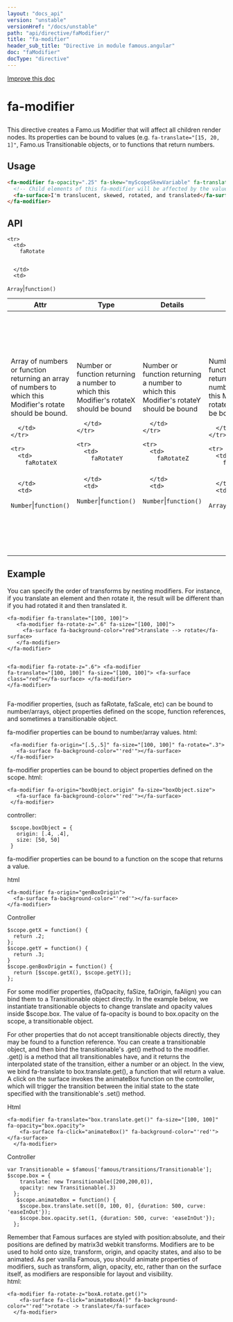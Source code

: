 ```yaml
---
layout: "docs_api"
version: "unstable"
versionHref: "/docs/unstable"
path: "api/directive/faModifier/"
title: "fa-modifier"
header_sub_title: "Directive in module famous.angular"
doc: "faModifier"
docType: "directive"
---
```


<div class="improve-docs">
  <a href='https://github.com/Famous/famous-angular/edit/master/src/scripts/directives/fa-modifier.js#L1'>
    Improve this doc
  </a>
</div>




<h1 class="api-title">

  fa-modifier



</h1>





This directive creates a Famo.us Modifier that will affect all children render nodes.  Its properties can be bound
to values (e.g. `fa-translate="[15, 20, 1]"`, Famo.us Transitionable objects, or to functions that return numbers.








  
<h2 id="usage">Usage</h2>
  
```html
<fa-modifier fa-opacity=".25" fa-skew="myScopeSkewVariable" fa-translate="[25, 50, 2]" fa-scale="myScopeFunctionThatReturnsAnArray">
  <!-- Child elements of this fa-modifier will be affected by the values above -->
  <fa-surface>I'm translucent, skewed, rotated, and translated</fa-surface>
</fa-modifier>
```
  
  
<h2 id="api" style="clear:both;">API</h2>

<table class="table" style="margin:0;">
  <thead>
    <tr>
      <th>Attr</th>
      <th>Type</th>
      <th>Details</th>
    </tr>
  </thead>
  <tbody>
    
    <tr>
      <td>
        faRotate
        
        
      </td>
      <td>
        
  <code>Array</code>|<code>function()</code>
      </td>
      <td>
        <p>Array of numbers or function returning an array of numbers to which this Modifier&#39;s rotate should be bound.</p>

        
      </td>
    </tr>
    
    <tr>
      <td>
        faRotateX
        
        
      </td>
      <td>
        
  <code>Number</code>|<code>function()</code>
      </td>
      <td>
        <p>Number or function returning a number to which this Modifier&#39;s rotateX should be bound</p>

        
      </td>
    </tr>
    
    <tr>
      <td>
        faRotateY
        
        
      </td>
      <td>
        
  <code>Number</code>|<code>function()</code>
      </td>
      <td>
        <p>Number or function returning a number to which this Modifier&#39;s rotateY should be bound</p>

        
      </td>
    </tr>
    
    <tr>
      <td>
        faRotateZ
        
        
      </td>
      <td>
        
  <code>Number</code>|<code>function()</code>
      </td>
      <td>
        <p>Number or function returning a number to which this Modifier&#39;s rotateZ should be bound</p>

        
      </td>
    </tr>
    
    <tr>
      <td>
        faScale
        
        
      </td>
      <td>
        
  <code>Array</code>|<code>function()</code>
      </td>
      <td>
        <p>Array of numbers or function returning an array of numbers to which this Modifier&#39;s scale should be bound</p>

        
      </td>
    </tr>
    
    <tr>
      <td>
        faSkew
        
        
      </td>
      <td>
        
  <code>Array</code>|<code>function()</code>
      </td>
      <td>
        <p>Array of numbers or function returning an array of numbers to which this Modifier&#39;s skew should be bound</p>

        
      </td>
    </tr>
    
    <tr>
      <td>
        faAboutOrigin
        
        
      </td>
      <td>
        
  <code>Array</code>|<code>function()</code>
      </td>
      <td>
        <p>Array of arguments (or a function returning an array of arguments) to pass to Transform.aboutOrigin</p>

        
      </td>
    </tr>
    
    <tr>
      <td>
        faPerspective
        
        
      </td>
      <td>
        
  <code>Number</code>|<code>function()</code>
      </td>
      <td>
        <p>Number or array returning a number to which this modifier&#39;s perspective (focusZ) should be bound.</p>

        
      </td>
    </tr>
    
    <tr>
      <td>
        faTransform
        
        
      </td>
      <td>
        
  <code>Transform</code>
      </td>
      <td>
        <p>Manually created Famo.us Transform object (an array) that can be passed to the modifier.  <em>Will override all other transform attributes.</em></p>

        
      </td>
    </tr>
    
    <tr>
      <td>
        faOpacity
        
        
      </td>
      <td>
        
  <code>Number</code>|<code>function()</code>|<code>Transitionable</code>
      </td>
      <td>
        <p>Number or function returning a number to which this Modifier&#39;s opacity should be bound</p>

        
      </td>
    </tr>
    
    <tr>
      <td>
        faSize
        
        
      </td>
      <td>
        
  <code>Array</code>|<code>function()</code>|<code>Transitionable</code>
      </td>
      <td>
        <p>Array of numbers (e.g. [100, 500] for the x- and y-sizes) or function returning an array of numbers to which this Modifier&#39;s size should be bound</p>

        
      </td>
    </tr>
    
    <tr>
      <td>
        faOrigin
        
        
      </td>
      <td>
        
  <code>Array</code>|<code>function()</code>|<code>Transitionable</code>
      </td>
      <td>
        <p>Array of numbers (e.g. [.5, 0] for the x- and y-origins) or function returning an array of numbers to which this Modifier&#39;s origin should be bound</p>

        
      </td>
    </tr>
    
    <tr>
      <td>
        faAlign
        
        
      </td>
      <td>
        
  <code>Array</code>|<code>function()</code>|<code>Transitionable</code>
      </td>
      <td>
        <p>Array of numbers (e.g. [.5, 0] for the x- and y-aligns) or function returning an array of numbers to which this Modifier&#39;s align should be bound</p>

        
      </td>
    </tr>
    
    <tr>
      <td>
        faTransformOrder
        
        
      </td>
      <td>
        
  <code>Array.String</code>
      </td>
      <td>
        <p>Optional array of strings to specify which transforms to apply and in which order. (e.g. <code>fa-transform-order=&quot;[&#39;rotateZ&#39;, &#39;translate&#39;, &#39;scale&#39;]&quot;</code>)  Default behavior is to evaluate all supported transforms and apply them in alphabetical order.</p>

        
      </td>
    </tr>
    
  </tbody>
</table>

  

  



<h2 id="example">Example</h2><p>You can specify the order of transforms by nesting modifiers.  For instance, if you translate an element and then rotate it, the result will be different than if you had rotated it and then translated it. </p>
<pre><code class="lang-html">&lt;fa-modifier fa-translate=&quot;[100, 100]&quot;&gt;
   &lt;fa-modifier fa-rotate-z=&quot;.6&quot; fa-size=&quot;[100, 100]&quot;&gt;
     &lt;fa-surface fa-background-color=&quot;red&quot;&gt;translate --&gt; rotate&lt;/fa-surface&gt;
   &lt;/fa-modifier&gt;
&lt;/fa-modifier&gt;

 &lt;fa-modifier fa-rotate-z=&quot;.6&quot;&gt;
   &lt;fa-modifier fa-translate=&quot;[100, 100]&quot; fa-size=&quot;[100, 100]&quot;&gt;
     &lt;fa-surface class=&quot;red&quot;&gt;&lt;/fa-surface&gt;
   &lt;/fa-modifier&gt;
 &lt;/fa-modifier&gt;</code></pre>
<p>Fa-modifier properties, (such as faRotate, faScale, etc) can be bound to number/arrays, object properties defined on the scope, function references, and sometimes a transitionable object.</p>
<p>fa-modifier properties can be bound to number/array values.
html:</p>
<pre><code class="lang-html"> &lt;fa-modifier fa-origin=&quot;[.5,.5]&quot; fa-size=&quot;[100, 100]&quot; fa-rotate=&quot;.3&quot;&gt;
   &lt;fa-surface fa-background-color=&quot;&#39;red&#39;&quot;&gt;&lt;/fa-surface&gt;
 &lt;/fa-modifier&gt;</code></pre>
<p>fa-modifier properties can be bound to object properties defined on the scope.
html:</p>
<pre><code class="lang-html">&lt;fa-modifier fa-origin=&quot;boxObject.origin&quot; fa-size=&quot;boxObject.size&quot;&gt;
   &lt;fa-surface fa-background-color=&quot;&#39;red&#39;&quot;&gt;&lt;/fa-surface&gt;
 &lt;/fa-modifier&gt;</code></pre>
<p>controller:</p>
<pre><code class="lang-javascript"> $scope.boxObject = {
   origin: [.4, .4],
   size: [50, 50]
 }</code></pre>
<p>fa-modifier properties can be bound to a function on the scope that returns a value.</p>
<p>html</p>
<pre><code class="lang-html">&lt;fa-modifier fa-origin=&quot;genBoxOrigin&quot;&gt;
  &lt;fa-surface fa-background-color=&quot;&#39;red&#39;&quot;&gt;&lt;/fa-surface&gt;
&lt;/fa-modifier&gt;</code></pre>
<p>Controller</p>
<pre><code class="lang-javascript">$scope.getX = function() {
  return .2;
};
$scope.getY = function() {
  return .3;
}
$scope.genBoxOrigin = function() {
  return [$scope.getX(), $scope.getY()];
};</code></pre>
<p>For some modifier properties, (faOpacity, faSize, faOrigin, faAlign) you can bind them to a Transitionable object directly.
  In the example below, we instantiate transitionable objects to change translate and opacity values inside $scope.box.
  The value of fa-opacity is bound to box.opacity on the scope, a transitionable object.</p>
<p>  For other properties that do not accept transitionable objects directly, they may be found to a function reference.  You can create a transitionable object, and then bind the transitionable&#39;s .get() method to the modifier.  .get() is a method that all transitionables have, and it returns the interpolated state of the transition, either a number or an object.
  In the view, we bind fa-translate to box.translate.get(), a function that will return a value.
  A click on the surface invokes the animateBox function on the controller, which will trigger the transition between the initial state to the state specified with the transitionable&#39;s .set() method.</p>
<p>Html</p>
<pre><code class="lang-html">&lt;fa-modifier fa-translate=&quot;box.translate.get()&quot; fa-size=&quot;[100, 100]&quot; fa-opacity=&quot;box.opacity&quot;&gt;
    &lt;fa-surface fa-click=&quot;animateBox()&quot; fa-background-color=&quot;&#39;red&#39;&quot;&gt;&lt;/fa-surface&gt;
  &lt;/fa-modifier&gt;</code></pre>
<p>Controller</p>
<pre><code class="lang-javascript">var Transitionable = $famous[&#39;famous/transitions/Transitionable&#39;];
$scope.box = {
    translate: new Transitionable([200,200,0]),
    opacity: new Transitionable(.3)
  };
   $scope.animateBox = function() {
    $scope.box.translate.set([0, 100, 0], {duration: 500, curve: &#39;easeInOut&#39;});
    $scope.box.opacity.set(1, {duration: 500, curve: &#39;easeInOut&#39;});
  };</code></pre>
<p>Remember that Famous surfaces are styled with position:absolute, and their positions are defined by matrix3d webkit transforms.  Modifiers are to be used to hold onto size, transform, origin, and opacity states, and also to be animated.
As per vanilla Famous, you should animate properties of modifiers, such as transform, align, opacity, etc, rather than on the surface itself, as modifiers are responsible for layout and visibility.<br>html:</p>
<pre><code class="lang-html">&lt;fa-modifier fa-rotate-z=&quot;boxA.rotate.get()&quot;&gt;
    &lt;fa-surface fa-click=&quot;animateBoxA()&quot; fa-background-color=&quot;&#39;red&#39;&quot;&gt;rotate -&gt; translate&lt;/fa-surface&gt;
  &lt;/fa-modifier&gt;</code></pre>



